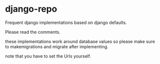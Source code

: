 # django-repo
Frequent django implementations based on django defaults.

Please read the comments.

these implementations work around database values so please make sure to makemigrations and migrate after implementing.

note that you have to set the Urls yourself.
